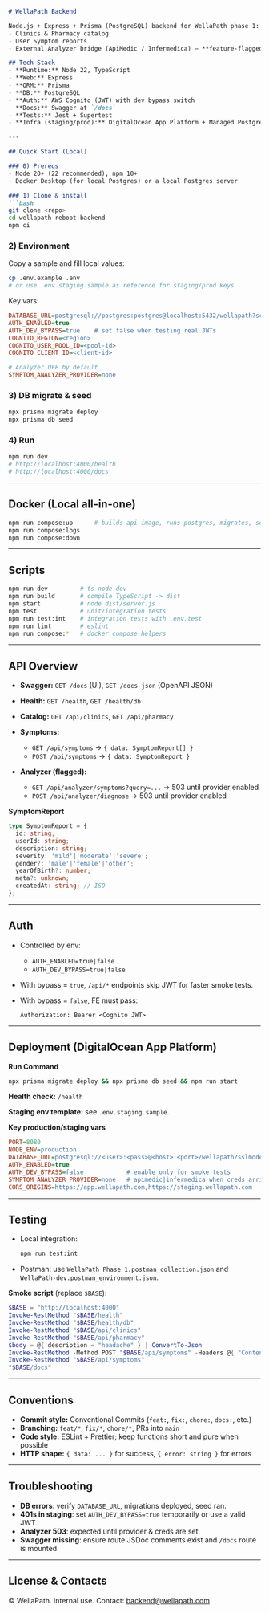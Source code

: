 ````markdown
# WellaPath Backend

Node.js + Express + Prisma (PostgreSQL) backend for WellaPath phase 1:
- Clinics & Pharmacy catalog
- User Symptom reports
- External Analyzer bridge (ApiMedic / Infermedica) — **feature-flagged**

## Tech Stack
- **Runtime:** Node 22, TypeScript
- **Web:** Express
- **ORM:** Prisma
- **DB:** PostgreSQL
- **Auth:** AWS Cognito (JWT) with dev bypass switch
- **Docs:** Swagger at `/docs`
- **Tests:** Jest + Supertest
- **Infra (staging/prod):** DigitalOcean App Platform + Managed PostgreSQL

---

## Quick Start (Local)

### 0) Prereqs
- Node 20+ (22 recommended), npm 10+
- Docker Desktop (for local Postgres) or a local Postgres server

### 1) Clone & install
```bash
git clone <repo>
cd wellapath-reboot-backend
npm ci
````

### 2) Environment

Copy a sample and fill local values:

```bash
cp .env.example .env
# or use .env.staging.sample as reference for staging/prod keys
```

Key vars:

```ini
DATABASE_URL=postgresql://postgres:postgres@localhost:5432/wellapath?schema=public
AUTH_ENABLED=true
AUTH_DEV_BYPASS=true    # set false when testing real JWTs
COGNITO_REGION=<region>
COGNITO_USER_POOL_ID=<pool-id>
COGNITO_CLIENT_ID=<client-id>

# Analyzer OFF by default
SYMPTOM_ANALYZER_PROVIDER=none
```

### 3) DB migrate & seed

```bash
npx prisma migrate deploy
npx prisma db seed
```

### 4) Run

```bash
npm run dev
# http://localhost:4000/health
# http://localhost:4000/docs
```

---

## Docker (Local all-in-one)

```bash
npm run compose:up      # builds api image, runs postgres, migrates, seeds
npm run compose:logs
npm run compose:down
```

---

## Scripts

```bash
npm run dev         # ts-node-dev
npm run build       # compile TypeScript -> dist
npm start           # node dist/server.js
npm test            # unit/integration tests
npm run test:int    # integration tests with .env.test
npm run lint        # eslint
npm run compose:*   # docker compose helpers
```

---

## API Overview

* **Swagger:** `GET /docs` (UI), `GET /docs-json` (OpenAPI JSON)
* **Health:** `GET /health`, `GET /health/db`
* **Catalog:** `GET /api/clinics`, `GET /api/pharmacy`
* **Symptoms:**

  * `GET /api/symptoms` → `{ data: SymptomReport[] }`
  * `POST /api/symptoms` → `{ data: SymptomReport }`
* **Analyzer (flagged):**

  * `GET /api/analyzer/symptoms?query=...` → 503 until provider enabled
  * `POST /api/analyzer/diagnose` → 503 until provider enabled

**SymptomReport**

```ts
type SymptomReport = {
  id: string;
  userId: string;
  description: string;
  severity: 'mild'|'moderate'|'severe';
  gender?: 'male'|'female'|'other';
  yearOfBirth?: number;
  meta?: unknown;
  createdAt: string; // ISO
};
```

---

## Auth

* Controlled by env:

  * `AUTH_ENABLED=true|false`
  * `AUTH_DEV_BYPASS=true|false`
* With bypass = `true`, `/api/*` endpoints skip JWT for faster smoke tests.
* With bypass = `false`, FE must pass:

  ```
  Authorization: Bearer <Cognito JWT>
  ```

---

## Deployment (DigitalOcean App Platform)

**Run Command**

```bash
npx prisma migrate deploy && npx prisma db seed && npm run start
```

**Health check:** `/health`

**Staging env template:** see `.env.staging.sample`.

**Key production/staging vars**

```ini
PORT=8080
NODE_ENV=production
DATABASE_URL=postgresql://<user>:<pass>@<host>:<port>/wellapath?sslmode=require&schema=public
AUTH_ENABLED=true
AUTH_DEV_BYPASS=false            # enable only for smoke tests
SYMPTOM_ANALYZER_PROVIDER=none   # apimedic|infermedica when creds arrive
CORS_ORIGINS=https://app.wellapath.com,https://staging.wellapath.com
```

---

## Testing

* Local integration:

  ```bash
  npm run test:int
  ```
* Postman: use `WellaPath Phase 1.postman_collection.json` and `WellaPath-dev.postman_environment.json`.

**Smoke script** (replace `$BASE`):

```powershell
$BASE = "http://localhost:4000"
Invoke-RestMethod "$BASE/health"
Invoke-RestMethod "$BASE/health/db"
Invoke-RestMethod "$BASE/api/clinics"
Invoke-RestMethod "$BASE/api/pharmacy"
$body = @{ description = "headache" } | ConvertTo-Json
Invoke-RestMethod -Method POST "$BASE/api/symptoms" -Headers @{ "Content-Type"="application/json" } -Body $body
Invoke-RestMethod "$BASE/api/symptoms"
"$BASE/docs"
```

---

## Conventions

* **Commit style:** Conventional Commits (`feat:`, `fix:`, `chore:`, `docs:`, etc.)
* **Branching:** `feat/*`, `fix/*`, `chore/*`, PRs into `main`
* **Code style:** ESLint + Prettier; keep functions short and pure when possible
* **HTTP shape:** `{ data: ... }` for success, `{ error: string }` for errors

---

## Troubleshooting

* **DB errors**: verify `DATABASE_URL`, migrations deployed, seed ran.
* **401s in staging**: set `AUTH_DEV_BYPASS=true` temporarily or use a valid JWT.
* **Analyzer 503**: expected until provider & creds are set.
* **Swagger missing**: ensure route JSDoc comments exist and `/docs` route is mounted.

---

## License & Contacts

© WellaPath. Internal use.
Contact: [backend@wellapath.com](mailto:backend@wellapath.com)

```
